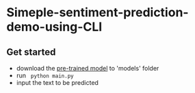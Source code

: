 # Simeple-sentiment-prediction-demo-using-CLI
## Get started
- download the [pre-trained model](https://storage.googleapis.com/lyd990404.appspot.com/pretrained1.pt) to 'models' folder
- run ``` python main.py```
- input the text to be predicted
